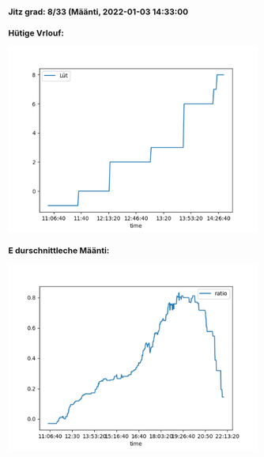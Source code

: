 ### Jitz grad: 8/33 (Määnti, 2022-01-03 14:33:00

### Hütige Vrlouf:
![Graph](Today.png)

### E durschnittleche Määnti:
![Graph](Määnti.png)